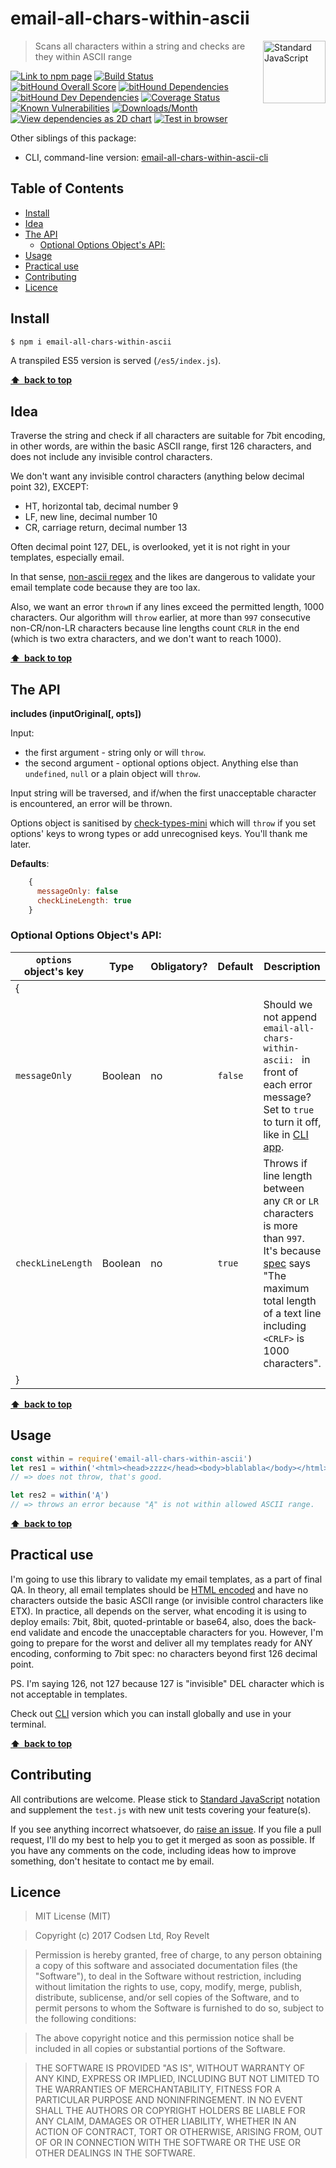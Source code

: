 # email-all-chars-within-ascii

<a href="https://standardjs.com" style="float: right; padding: 0 0 20px 20px;"><img src="https://cdn.rawgit.com/feross/standard/master/sticker.svg" alt="Standard JavaScript" width="100" align="right"></a>

> Scans all characters within a string and checks are they within ASCII range

[![Link to npm page][npm-img]][npm-url]
[![Build Status][travis-img]][travis-url]
[![bitHound Overall Score][overall-img]][overall-url]
[![bitHound Dependencies][deps-img]][deps-url]
[![bitHound Dev Dependencies][dev-img]][dev-url]
[![Coverage Status][cov-img]][cov-url]
[![Known Vulnerabilities][vulnerabilities-img]][vulnerabilities-url]
[![Downloads/Month][downloads-img]][downloads-url]
[![View dependencies as 2D chart][deps2d-img]][deps2d-url]
[![Test in browser][runkit-img]][runkit-url]

Other siblings of this package:
* CLI, command-line version: [email-all-chars-within-ascii-cli](https://github.com/codsen/email-all-chars-within-ascii-cli)

## Table of Contents

<!-- START doctoc generated TOC please keep comment here to allow auto update -->
<!-- DON'T EDIT THIS SECTION, INSTEAD RE-RUN doctoc TO UPDATE -->


- [Install](#install)
- [Idea](#idea)
- [The API](#the-api)
  - [Optional Options Object's API:](#optional-options-objects-api)
- [Usage](#usage)
- [Practical use](#practical-use)
- [Contributing](#contributing)
- [Licence](#licence)

<!-- END doctoc generated TOC please keep comment here to allow auto update -->

## Install

```bash
$ npm i email-all-chars-within-ascii
```

A transpiled ES5 version is served (`/es5/index.js`).

**[⬆ &nbsp;back to top](#)**

## Idea

Traverse the string and check if all characters are suitable for 7bit encoding, in other words, are within the basic ASCII range, first 126 characters, and does not include any invisible control characters.

We don't want any invisible control characters (anything below decimal point 32), EXCEPT:

* HT, horizontal tab, decimal number 9
* LF, new line, decimal number 10
* CR, carriage return, decimal number 13

Often decimal point 127, DEL, is overlooked, yet it is not right in your templates, especially email.

In that sense, [non-ascii regex](https://github.com/sindresorhus/non-ascii/) and the likes are dangerous to validate your email template code because they are too lax.

Also, we want an error `throw`n if any lines exceed the permitted length, 1000 characters. Our algorithm will `throw` earlier, at more than `997` consecutive non-CR/non-LR characters because line lengths count `CRLR` in the end (which is two extra characters, and we don't want to reach 1000).

**[⬆ &nbsp;back to top](#)**

## The API

**includes (inputOriginal\[, opts])**

Input:
- the first argument - string only or will `throw`.
- the second argument - optional options object. Anything else than `undefined`, `null` or a plain object will `throw`.

Input string will be traversed, and if/when the first unacceptable character is encountered, an error will be thrown.

Options object is sanitised by [check-types-mini](https://github.com/codsen/check-types-mini) which will `throw` if you set options' keys to wrong types or add unrecognised keys. You'll thank me later.

**Defaults**:

```js
    {
      messageOnly: false
      checkLineLength: true
    }
```

### Optional Options Object's API:

`options` object's key         | Type     | Obligatory? | Default     | Description
-------------------------------|----------|-------------|-------------|----------------------
{                              |          |             |             |
`messageOnly`                  | Boolean  | no          | `false`     | Should we not append `email-all-chars-within-ascii: ` in front of each error message? Set to `true` to turn it off, like in [CLI app](https://github.com/codsen/email-all-chars-within-ascii-cli/).
`checkLineLength`              | Boolean  | no          | `true`      | Throws if line length between any `CR` or `LR` characters is more than `997`. It's because [spec](https://tools.ietf.org/html/rfc821) says "The maximum total length of a text line including `<CRLF>` is 1000 characters".
}                              |          |             |             |

**[⬆ &nbsp;back to top](#)**

## Usage

```js
const within = require('email-all-chars-within-ascii')
let res1 = within('<html><head>zzzz</head><body>blablabla</body></html>')
// => does not throw, that's good.

let res2 = within('Ą')
// => throws an error because "Ą" is not within allowed ASCII range.
```

**[⬆ &nbsp;back to top](#)**

## Practical use

I'm going to use this library to validate my email templates, as a part of final QA. In theory, all email templates should be [HTML encoded](https://github.com/codsen/detergent) and have no characters outside the basic ASCII range (or invisible control characters like ETX). In practice, all depends on the server, what encoding it is using to deploy emails: 7bit, 8bit, quoted-printable or base64, also, does the back-end validate and encode the unacceptable characters for you. However, I'm going to prepare for the worst and deliver all my templates ready for ANY encoding, conforming to 7bit spec: no characters beyond first 126 decimal point.

PS. I'm saying 126, not 127 because 127 is "invisible" DEL character which is not acceptable in templates.

Check out [CLI](https://github.com/codsen/email-all-chars-within-ascii-cli/) version which you can install globally and use in your terminal.

**[⬆ &nbsp;back to top](#)**

## Contributing

All contributions are welcome. Please stick to [Standard JavaScript](https://standardjs.com) notation and supplement the `test.js` with new unit tests covering your feature(s).

If you see anything incorrect whatsoever, do [raise an issue](https://github.com/codsen/email-all-chars-within-ascii/issues). If you file a pull request, I'll do my best to help you to get it merged as soon as possible. If you have any comments on the code, including ideas how to improve something, don't hesitate to contact me by email.

## Licence

> MIT License (MIT)

> Copyright (c) 2017 Codsen Ltd, Roy Revelt

> Permission is hereby granted, free of charge, to any person obtaining a copy
of this software and associated documentation files (the "Software"), to deal
in the Software without restriction, including without limitation the rights
to use, copy, modify, merge, publish, distribute, sublicense, and/or sell
copies of the Software, and to permit persons to whom the Software is
furnished to do so, subject to the following conditions:

> The above copyright notice and this permission notice shall be included in all
copies or substantial portions of the Software.

> THE SOFTWARE IS PROVIDED "AS IS", WITHOUT WARRANTY OF ANY KIND, EXPRESS OR
IMPLIED, INCLUDING BUT NOT LIMITED TO THE WARRANTIES OF MERCHANTABILITY,
FITNESS FOR A PARTICULAR PURPOSE AND NONINFRINGEMENT. IN NO EVENT SHALL THE
AUTHORS OR COPYRIGHT HOLDERS BE LIABLE FOR ANY CLAIM, DAMAGES OR OTHER
LIABILITY, WHETHER IN AN ACTION OF CONTRACT, TORT OR OTHERWISE, ARISING FROM,
OUT OF OR IN CONNECTION WITH THE SOFTWARE OR THE USE OR OTHER DEALINGS IN THE
SOFTWARE.

[npm-img]: https://img.shields.io/npm/v/email-all-chars-within-ascii.svg
[npm-url]: https://www.npmjs.com/package/email-all-chars-within-ascii

[travis-img]: https://travis-ci.org/codsen/email-all-chars-within-ascii.svg?branch=master
[travis-url]: https://travis-ci.org/codsen/email-all-chars-within-ascii

[cov-img]: https://coveralls.io/repos/github/codsen/email-all-chars-within-ascii/badge.svg?branch=master
[cov-url]: https://coveralls.io/github/codsen/email-all-chars-within-ascii?branch=master

[overall-img]: https://www.bithound.io/github/codsen/email-all-chars-within-ascii/badges/score.svg
[overall-url]: https://www.bithound.io/github/codsen/email-all-chars-within-ascii

[deps-img]: https://www.bithound.io/github/codsen/email-all-chars-within-ascii/badges/dependencies.svg
[deps-url]: https://www.bithound.io/github/codsen/email-all-chars-within-ascii/master/dependencies/npm

[dev-img]: https://www.bithound.io/github/codsen/email-all-chars-within-ascii/badges/devDependencies.svg
[dev-url]: https://www.bithound.io/github/codsen/email-all-chars-within-ascii/master/dependencies/npm

[downloads-img]: https://img.shields.io/npm/dm/email-all-chars-within-ascii.svg
[downloads-url]: https://www.npmjs.com/package/email-all-chars-within-ascii

[vulnerabilities-img]: https://snyk.io/test/github/codsen/email-all-chars-within-ascii/badge.svg
[vulnerabilities-url]: https://snyk.io/test/github/codsen/email-all-chars-within-ascii

[deps2d-img]: https://img.shields.io/badge/deps%20in%202D-see_here-08f0fd.svg
[deps2d-url]: http://npm.anvaka.com/#/view/2d/email-all-chars-within-ascii

[runkit-img]: https://img.shields.io/badge/runkit-test_in_browser-a853ff.svg
[runkit-url]: https://npm.runkit.com/email-all-chars-within-ascii

